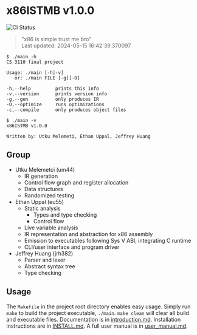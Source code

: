 <!-- THIS FILE IS GENERATED AUTOMATICALLY. -->
<!-- DO NOT EDIT THIS FILE. -->
<!-- EDIT README.md.template INSTEAD. -->
# x86ISTMB v1.0.0


![CI Status](https://github.com/ethanuppal/cs3110_compiler/actions/workflows/ci.yaml/badge.svg)

> "x86 is simple trust me bro"  
> Last updated: 2024-05-15 16:42:39.370097

```
$ ./main -h
CS 3110 final project

Usage: ./main [-h|-v]
   or: ./main FILE [-g][-O]

-h,--help         prints this info
-v,--version      prints version info
-g,--gen          only produces IR
-O,--optimize     runs optimizations
-c,--compile      only produces object files
```
```
$ ./main -v
x86ISTMB v1.0.0

Written by: Utku Melemeti, Ethan Uppal, Jeffrey Huang
```

## Group

- Utku Melemetci (um44)
    - IR generation
    - Control flow graph and register allocation
    - Data structures
    - Randomized testing
- Ethan Uppal (eu55)
    - Static analysis
        - Types and type checking
        - Control flow
    - Live variable analysis
    - IR representation and abstraction for x86 assembly
    - Emission to executables following Sys V ABI, integrating C runtime
    - CLI/user interface and program driver
- Jeffrey Huang (jrh382)
    - Parser and lexer
    - Abstract syntax tree
    - Type checking

## Usage

The `Makefile` in the project root directory enables easy usage.
Simply run `make` to build the project executable, `./main`.
`make clean` will clear all build and executable files.
Documentation is in [introduction.md](docs/introduction.md).
Installation instructions are in [INSTALL.md](INSTALL.md).
A full user manual is in [user_manual.md](docs/user_manual.md).
